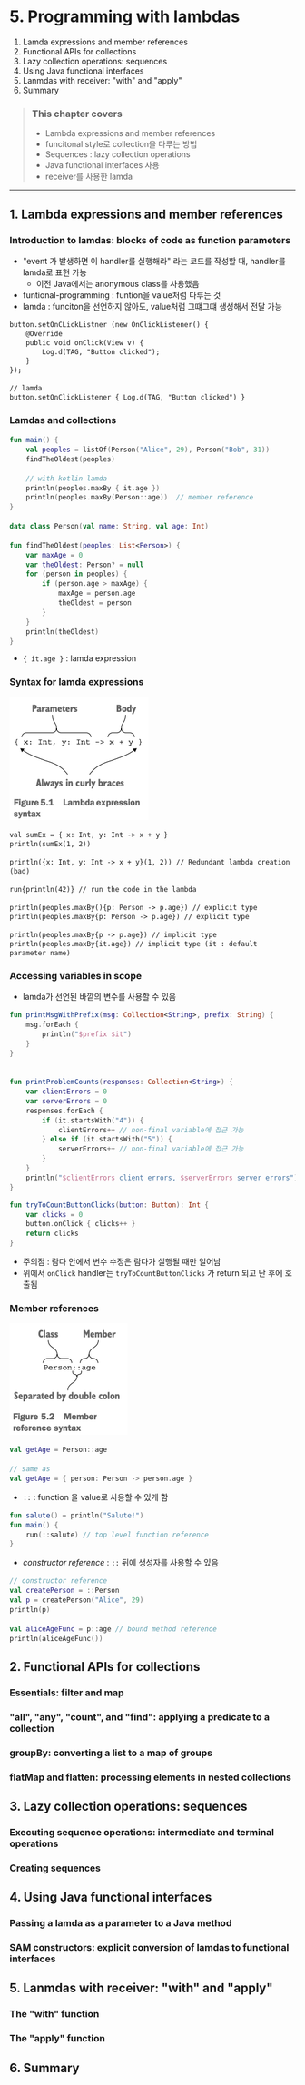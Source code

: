# 5. Programming with lambdas

1. Lamda expressions and member references
2. Functional APIs for collections
3. Lazy collection operations: sequences
4. Using Java functional interfaces
5. Lanmdas with receiver: "with" and "apply"
6. Summary

> ### This chapter covers
>
> - Lambda expressions and member references
> - funcitonal style로 collection을 다루는 방법
> - Sequences : lazy collection operations
> - Java functional interfaces 사용
> - receiver를 사용한 lamda

---

## 1. Lambda expressions and member references

### Introduction to lamdas: blocks of code as function parameters

- "event 가 발생하면 이 handler를 실행해라" 라는 코드를 작성할 때, handler를 lamda로 표현 가능
    - 이전 Java에서는 anonymous class를 사용했음
- funtional-programming : funtion을 value처럼 다루는 것
- lamda : funciton을 선언하지 않아도, value처럼 그떄그떄 생성해서 전달 가능

```
button.setOnCLickListner (new OnClickListener() {
    @Override
    public void onClick(View v) {
        Log.d(TAG, "Button clicked");
    }
});

// lamda
button.setOnClickListener { Log.d(TAG, "Button clicked") }
```

### Lamdas and collections

```kotlin
fun main() {
    val peoples = listOf(Person("Alice", 29), Person("Bob", 31))
    findTheOldest(peoples)

    // with kotlin lamda
    println(peoples.maxBy { it.age })
    println(peoples.maxBy(Person::age))  // member reference
}

data class Person(val name: String, val age: Int)

fun findTheOldest(peoples: List<Person>) {
    var maxAge = 0
    var theOldest: Person? = null
    for (person in peoples) {
        if (person.age > maxAge) {
            maxAge = person.age
            theOldest = person
        }
    }
    println(theOldest)
}
```

- `{ it.age }` : lamda expression

### Syntax for lamda expressions

![img_14.png](img_14.png)

````
val sumEx = { x: Int, y: Int -> x + y }
println(sumEx(1, 2))

println({x: Int, y: Int -> x + y}(1, 2)) // Redundant lambda creation (bad)
 
run{println(42)} // run the code in the lambda

println(peoples.maxBy(){p: Person -> p.age}) // explicit type
println(peoples.maxBy{p: Person -> p.age}) // explicit type

println(peoples.maxBy{p -> p.age}) // implicit type
println(peoples.maxBy{it.age}) // implicit type (it : default parameter name)
````

### Accessing variables in scope

- lamda가 선언된 바깥의 변수를 사용할 수 있음

```kotlin
fun printMsgWithPrefix(msg: Collection<String>, prefix: String) {
    msg.forEach {
        println("$prefix $it")
    }
}


fun printProblemCounts(responses: Collection<String>) {
    var clientErrors = 0
    var serverErrors = 0
    responses.forEach {
        if (it.startsWith("4")) {
            clientErrors++ // non-final variable에 접근 가능
        } else if (it.startsWith("5")) {
            serverErrors++ // non-final variable에 접근 가능
        }
    }
    println("$clientErrors client errors, $serverErrors server errors")
}
```

```kotlin
fun tryToCountButtonClicks(button: Button): Int {
    var clicks = 0
    button.onClick { clicks++ }
    return clicks
}
```

- 주의점 : 람다 안에서 변수 수정은 람다가 실행될 때만 일어남
- 위에서 `onClick` handler는 `tryToCountButtonClicks` 가 return 되고 난 후에 호출됨

### Member references

![img_15.png](img_15.png)

```kotlin
val getAge = Person::age

// same as
val getAge = { person: Person -> person.age }
````

- `::` : function 을 value로 사용할 수 있게 함

```kotlin
fun salute() = println("Salute!")
fun main() {
    run(::salute) // top level function reference
}
```

- _constructor reference_ : `::` 뒤에 생성자를 사용할 수 있음

```kotlin
// constructor reference
val createPerson = ::Person
val p = createPerson("Alice", 29)
println(p)

val aliceAgeFunc = p::age // bound method reference
println(aliceAgeFunc())
```

## 2. Functional APIs for collections

### Essentials: filter and map

### "all", "any", "count", and "find": applying a predicate to a collection

### groupBy: converting a list to a map of groups

### flatMap and flatten: processing elements in nested collections

## 3. Lazy collection operations: sequences

### Executing sequence operations: intermediate and terminal operations

### Creating sequences

## 4. Using Java functional interfaces

### Passing a lamda as a parameter to a Java method

### SAM constructors: explicit conversion of lamdas to functional interfaces

## 5. Lanmdas with receiver: "with" and "apply"

### The "with" function

### The "apply" function

## 6. Summary